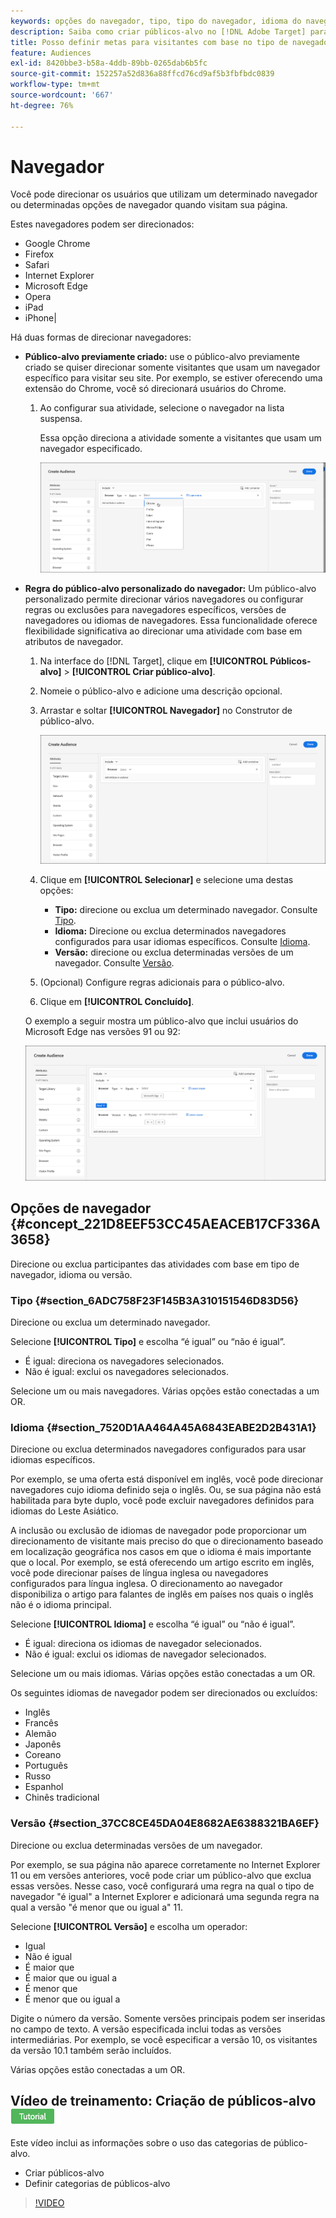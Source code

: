 ```yaml
---
keywords: opções do navegador, tipo, tipo do navegador, idioma do navegador, idioma, versão, versão do navegador
description: Saiba como criar públicos-alvo no [!DNL Adobe Target] para direcionar os usuários que utilizam um determinado navegador ou determinadas opções de navegador quando visitam sua página.
title: Posso definir metas para visitantes com base no tipo de navegador?
feature: Audiences
exl-id: 8420bbe3-b58a-4ddb-89bb-0265dab6b5fc
source-git-commit: 152257a52d836a88ffcd76cd9af5b3fbfbdc0839
workflow-type: tm+mt
source-wordcount: '667'
ht-degree: 76%

---
```


# Navegador

Você pode direcionar os usuários que utilizam um determinado navegador ou determinadas opções de navegador quando visitam sua página.

Estes navegadores podem ser direcionados:

* Google Chrome
* Firefox
* Safari
* Internet Explorer
* Microsoft Edge
* Opera
* iPad 
* iPhone|

Há duas formas de direcionar navegadores:

* **Público-alvo previamente criado:** use o público-alvo previamente criado se quiser direcionar somente visitantes que usam um navegador específico para visitar seu site. Por exemplo, se estiver oferecendo uma extensão do Chrome, você só direcionará usuários do Chrome.

   1. Ao configurar sua atividade, selecione o navegador na lista suspensa.

      Essa opção direciona a atividade somente a visitantes que usam um navegador especificado.

      ![Direcionar usuários do Chrome](/help/main/c-target/c-audiences/c-target-rules/assets/target-chrome.png)

* **Regra do público-alvo personalizado do navegador:** Um público-alvo personalizado permite direcionar vários navegadores ou configurar regras ou exclusões para navegadores específicos, versões de navegadores ou idiomas de navegadores. Essa funcionalidade oferece flexibilidade significativa ao direcionar uma atividade com base em atributos de navegador.

   1. Na interface do [!DNL Target], clique em **[!UICONTROL Públicos-alvo]** > **[!UICONTROL Criar público-alvo]**.
   1. Nomeie o público-alvo e adicione uma descrição opcional.
   1. Arrastar e soltar **[!UICONTROL Navegador]** no Construtor de público-alvo.

      ![Regras > Navegador](assets/target_browser.png)

   1. Clique em **[!UICONTROL Selecionar]** e selecione uma destas opções:

      * **Tipo:** direcione ou exclua um determinado navegador. Consulte [Tipo](/help/main/c-target/c-audiences/c-target-rules/browser.md#section_6ADC758F23F145B3A310151546D83D56).
      * **Idioma:** Direcione ou exclua determinados navegadores configurados para usar idiomas específicos. Consulte [Idioma](/help/main/c-target/c-audiences/c-target-rules/browser.md#section_7520D1AA464A45A6843EABE2D2B431A1).
      * **Versão:** direcione ou exclua determinadas versões de um navegador. Consulte [Versão](/help/main/c-target/c-audiences/c-target-rules/browser.md#section_37CC8CE45DA04E8682AE6388321BA6EF).
   1. (Opcional) Configure regras adicionais para o público-alvo.
   1. Clique em **[!UICONTROL Concluído]**.

   O exemplo a seguir mostra um público-alvo que inclui usuários do Microsoft Edge nas versões 91 ou 92:

   ![Target Edge 91 ou 92](assets/target_edge.png)

## Opções de navegador {#concept_221D8EEF53CC45AEACEB17CF336A3658}

Direcione ou exclua participantes das atividades com base em tipo de navegador, idioma ou versão.

### Tipo {#section_6ADC758F23F145B3A310151546D83D56}

Direcione ou exclua um determinado navegador.

Selecione **[!UICONTROL Tipo]** e escolha “é igual” ou “não é igual”.

* É igual: direciona os navegadores selecionados.
* Não é igual: exclui os navegadores selecionados.

Selecione um ou mais navegadores. Várias opções estão conectadas a um OR.

### Idioma  {#section_7520D1AA464A45A6843EABE2D2B431A1}

Direcione ou exclua determinados navegadores configurados para usar idiomas específicos.

Por exemplo, se uma oferta está disponível em inglês, você pode direcionar navegadores cujo idioma definido seja o inglês. Ou, se sua página não está habilitada para byte duplo, você pode excluir navegadores definidos para idiomas do Leste Asiático.

A inclusão ou exclusão de idiomas de navegador pode proporcionar um direcionamento de visitante mais preciso do que o direcionamento baseado em localização geográfica nos casos em que o idioma é mais importante que o local. Por exemplo, se está oferecendo um artigo escrito em inglês, você pode direcionar países de língua inglesa ou navegadores configurados para língua inglesa. O direcionamento ao navegador disponibiliza o artigo para falantes de inglês em países nos quais o inglês não é o idioma principal.

Selecione **[!UICONTROL Idioma]** e escolha “é igual” ou “não é igual”.

* É igual: direciona os idiomas de navegador selecionados.
* Não é igual: exclui os idiomas de navegador selecionados.

Selecione um ou mais idiomas. Várias opções estão conectadas a um OR.

Os seguintes idiomas de navegador podem ser direcionados ou excluídos:

* Inglês
* Francês
* Alemão
* Japonês
* Coreano
* Português
* Russo
* Espanhol
* Chinês tradicional

### Versão  {#section_37CC8CE45DA04E8682AE6388321BA6EF}

Direcione ou exclua determinadas versões de um navegador.

Por exemplo, se sua página não aparece corretamente no Internet Explorer 11 ou em versões anteriores, você pode criar um público-alvo que exclua essas versões. Nesse caso, você configurará uma regra na qual o tipo de navegador &quot;é igual&quot; a Internet Explorer e adicionará uma segunda regra na qual a versão &quot;é menor que ou igual a&quot; 11.

Selecione **[!UICONTROL Versão]** e escolha um operador:

* Igual
* Não é igual
* É maior que
* É maior que ou igual a
* É menor que
* É menor que ou igual a

Digite o número da versão. Somente versões principais podem ser inseridas no campo de texto. A versão especificada inclui todas as versões intermediárias. Por exemplo, se você especificar a versão 10, os visitantes da versão 10.1 também serão incluídos.

Várias opções estão conectadas a um OR.

## Vídeo de treinamento: Criação de públicos-alvo ![Selo do tutorial](/help/main/assets/tutorial.png)

Este vídeo inclui as informações sobre o uso das categorias de público-alvo.

* Criar públicos-alvo
* Definir categorias de públicos-alvo

>[!VIDEO](https://video.tv.adobe.com/v/17392)
